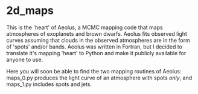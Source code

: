 # 2d_maps

This is the 'heart' of Aeolus, a MCMC mapping code that maps atmospheres of exoplanets and brown dwarfs. 
Aeolus fits observed light curves assuming that clouds in the observed atmospheres are in the form of 'spots' and/or bands.
Aeolus was written in Fortran, but I decided to translate it's mapping 'heart' to Python and make it publicly 
available for anyone to use. 


Here you will soon be able to find the two mapping routines of Aeolus: maps_0.py produces the 
light curve of an atmosphere with spots *only*, and maps_1.py includes spots and jets.



